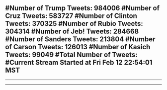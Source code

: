 #Number of Trump Tweets: 984006
#Number of Cruz Tweets: 583727
#Number of Clinton Tweets: 370325
#Number of Rubio Tweets: 304314
#Number of Jeb! Tweets: 284668
#Number of Sanders Tweets: 213804
#Number of Carson Tweets: 126013
#Number of Kasich Tweets: 99049
#Total Number of Tweets:  
#Current Stream Started at Fri Feb 12 22:54:01 MST
---
---
---
